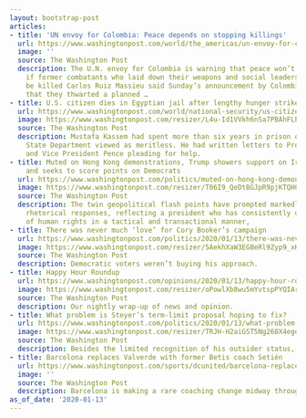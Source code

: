 ```yaml
---
layout: bootstrap-post
articles:
- title: 'UN envoy for Colombia: Peace depends on stopping killings'
  url: https://www.washingtonpost.com/world/the_americas/un-envoy-for-colombia-peace-depends-on-stopping-killings/2020/01/13/510e3eaa-365e-11ea-a1ff-c48c1d59a4a1_story.html
  image: ''
  source: The Washington Post
  description: The U.N. envoy for Colombia is warning that peace won’t be achieved
    if former combatants who laid down their weapons and social leaders continue to
    be killed Carlos Ruiz Massieu said Sunday’s announcement by Colombian authorities
    that they thwarted a planned …
- title: U.S. citizen dies in Egyptian jail after lengthy hunger strike
  url: https://www.washingtonpost.com/world/national-security/us-citizen-dies-in-egyptian-jail-after-lengthy-hunger-strike/2020/01/13/363ef8a0-3657-11ea-a01d-b7cc8ec1a85d_story.html
  image: https://www.washingtonpost.com/resizer/L4u-Id1VVkh6nSa7PBAhFLP_zGQ=/1440x0/smart/arc-anglerfish-washpost-prod-washpost.s3.amazonaws.com/public/KV6JMEQFYMI6HCGW2V4V7K2GG4.jpg
  source: The Washington Post
  description: Mustafa Kassem had spent more than six years in prison on charges the
    State Department viewed as meritless. He had written letters to President Trump
    and Vice President Pence pleading for help.
- title: Muted on Hong Kong demonstrations, Trump showers support on Iranian protesters
    and seeks to score points on Democrats
  url: https://www.washingtonpost.com/politics/muted-on-hong-kong-demonstrations-trump-showers-support-on-iranian-protesters-and-seeks-to-score-points-on-democrats/2020/01/13/5b52d2fc-3629-11ea-9541-9107303481a4_story.html
  image: https://www.washingtonpost.com/resizer/T06I9_QeDtBGJpR9pjKTQH0AdWI=/1440x0/smart/arc-anglerfish-washpost-prod-washpost.s3.amazonaws.com/public/WG36JNRWKEI6VIP7YSGB2WNEUE.jpg
  source: The Washington Post
  description: The twin geopolitical flash points have prompted markedly different
    rhetorical responses, reflecting a president who has consistently used the promotion
    of human rights in a tactical and transactional manner,
- title: There was never much ‘love’ for Cory Booker’s campaign
  url: https://www.washingtonpost.com/politics/2020/01/13/there-was-never-much-love-cory-bookers-campaign/
  image: https://www.washingtonpost.com/resizer/5AekhXaW3EGBeRl9Zyp9_xK66YI=/1440x0/smart/arc-anglerfish-washpost-prod-washpost.s3.amazonaws.com/public/UF2MR3RWD4I6VIP7YSGB2WNEUE.jpg
  source: The Washington Post
  description: Democratic voters weren’t buying his approach.
- title: Happy Hour Roundup
  url: https://www.washingtonpost.com/opinions/2020/01/13/happy-hour-roundup/
  image: https://www.washingtonpost.com/resizer/oPowlXb8wu5mYvtspPYQIAra-cI=/1440x0/smart/arc-anglerfish-washpost-prod-washpost.s3.amazonaws.com/public/ZXHDZPQNNII6VACUFCNO63RYUM.jpg
  source: The Washington Post
  description: Our nightly wrap-up of news and opinion.
- title: What problem is Steyer’s term-limit proposal hoping to fix?
  url: https://www.washingtonpost.com/politics/2020/01/13/what-problem-is-steyers-term-limit-proposal-hoping-fix/
  image: https://www.washingtonpost.com/resizer/TRJH-H2aiGST5Ng268X4egdAST8=/1440x0/smart/arc-anglerfish-washpost-prod-washpost.s3.amazonaws.com/public/CYC6VWRWJUI6VIP7YSGB2WNEUE.jpg
  source: The Washington Post
  description: Besides the limited recognition of his outsider status, that is.
- title: Barcelona replaces Valverde with former Betis coach Setién
  url: https://www.washingtonpost.com/sports/dcunited/barcelona-replaces-valverde-with-former-betis-coach-setien/2020/01/13/49d44c92-3654-11ea-a1ff-c48c1d59a4a1_story.html
  image: ''
  source: The Washington Post
  description: Barcelona is making a rare coaching change midway through the season
as_of_date: '2020-01-13'
---
```


